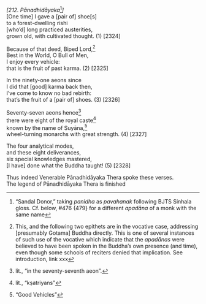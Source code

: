 *\[212. Pānadhidāyaka*[^1]*\]*  
\[One time\] I gave a \[pair of\] shoe\[s\]  
to a forest-dwelling rishi  
\[who’d\] long practiced austerities,  
grown old, with cultivated thought. (1) \[2324\]

Because of that deed, Biped Lord,[^2]  
Best in the World, O Bull of Men,  
I enjoy every vehicle:  
that is the fruit of past karma. (2) \[2325\]

In the ninety-one aeons since  
I did that \[good\] karma back then,  
I’ve come to know no bad rebirth:  
that’s the fruit of a \[pair of\] shoes. (3) \[2326\]

Seventy-seven aeons hence[^3]  
there were eight of the royal caste[^4]  
known by the name of Suyāna,[^5]  
wheel-turning monarchs with great strength. (4) \[2327\]

The four analytical modes,  
and these eight deliverances,  
six special knowledges mastered,  
\[I have\] done what the Buddha taught! (5) \[2328\]

Thus indeed Venerable Pānadhidāyaka Thera spoke these verses.  
The legend of Pānadhidāyaka Thera is finished

[^1]: “Sandal Donor,” taking *panidha* as *pavahanak* following BJTS Sinhala gloss. Cf. below, \#476 {479} for a different *apadāna* of a monk with the same name

[^2]: This, and the following two epithets are in the vocative case, addressing \[presumably Gotama\] Buddha directly. This is one of several instances of such use of the vocative which indicate that the *apadānas* were believed to have been spoken in the Buddha’s own presence (and time), even though some schools of reciters denied that implication. See introduction, link xxx

[^3]: lit., “in the seventy-seventh aeon”.

[^4]: lit., “kṣatriyans”

[^5]: “Good Vehicles”
